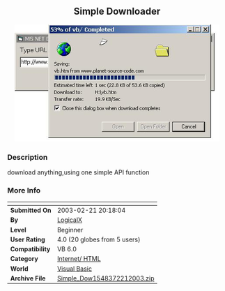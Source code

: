 ﻿<div align="center">

## Simple Downloader

<img src="PIC20032212017502799.JPG">
</div>

### Description

download anything,using one simple API function
 
### More Info
 


<span>             |<span>
---                |---
**Submitted On**   |2003-02-21 20:18:04
**By**             |[LogicalX](https://github.com/Planet-Source-Code/PSCIndex/blob/master/ByAuthor/logicalx.md)
**Level**          |Beginner
**User Rating**    |4.0 (20 globes from 5 users)
**Compatibility**  |VB 6\.0
**Category**       |[Internet/ HTML](https://github.com/Planet-Source-Code/PSCIndex/blob/master/ByCategory/internet-html__1-34.md)
**World**          |[Visual Basic](https://github.com/Planet-Source-Code/PSCIndex/blob/master/ByWorld/visual-basic.md)
**Archive File**   |[Simple\_Dow1548372212003\.zip](https://github.com/Planet-Source-Code/logicalx-simple-downloader__1-43421/archive/master.zip)









